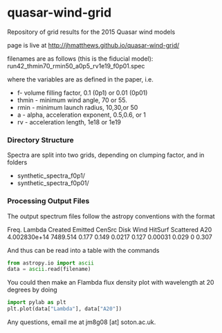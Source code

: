 # quasar-wind-grid

Repository of grid results for the 2015 Quasar wind models

page is live at http://jhmatthews.github.io/quasar-wind-grid/

filenames are as follows (this is the fiducial model):
run42_thmin70_rmin50_a0p5_rv1e19_f0p01.spec

where the variables are as defined in the paper, i.e.

* f- volume filling factor, 0.1 (0p1) or 0.01 (0p01)
* thmin - minimum wind angle, 70 or 55.
* rmin - minimum launch radius, 10,30,or 50
* a - alpha, acceleration exponent, 0.5,0.6, or 1
* rv - acceleration length, 1e18 or 1e19

### Directory Structure

Spectra are split into two grids, depending on clumping factor, and in folders
* synthetic_spectra_f0p1/
* synthetic_spectra_f0p01/

### Processing Output Files

The output spectrum files follow the astropy conventions with the format

Freq.        Lambda  Created  Emitted   CenSrc  Disk     Wind     HitSurf Scattered A20 
4.002830e+14 7489.514     0.177    0.149   0.0217    0.127  0.00031    0.029        0    0.307   

And thus can be read into a table with the commands

```Python
from astropy.io import ascii
data = ascii.read(filename)
```

You could then make an Flambda flux density plot with wavelength at 20 degrees by doing

```Python
import pylab as plt
plt.plot(data["Lambda"], data["A20"])
```

Any questions, email me at jm8g08 [at] soton.ac.uk. 
